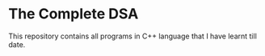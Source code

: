 # The Complete DSA
This repository contains all programs in C++ language that I have learnt till date.
